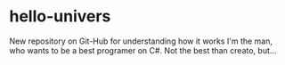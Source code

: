 # hello-univers
New repository on Git-Hub for understanding how it works
I'm the man, who wants to be a best programer on C#. Not the best than creato, but...
